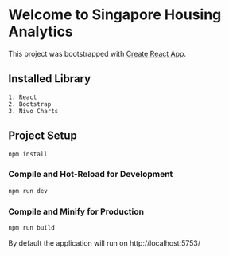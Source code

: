 # Welcome to Singapore Housing Analytics

This project was bootstrapped with [Create React App](https://github.com/facebook/create-react-app).

## Installed Library

```shell
1. React
2. Bootstrap
3. Nivo Charts
```

## Project Setup

```sh
npm install
```

### Compile and Hot-Reload for Development

```sh
npm run dev
```

### Compile and Minify for Production

```sh
npm run build
```


By default the application will run on http://localhost:5753/
